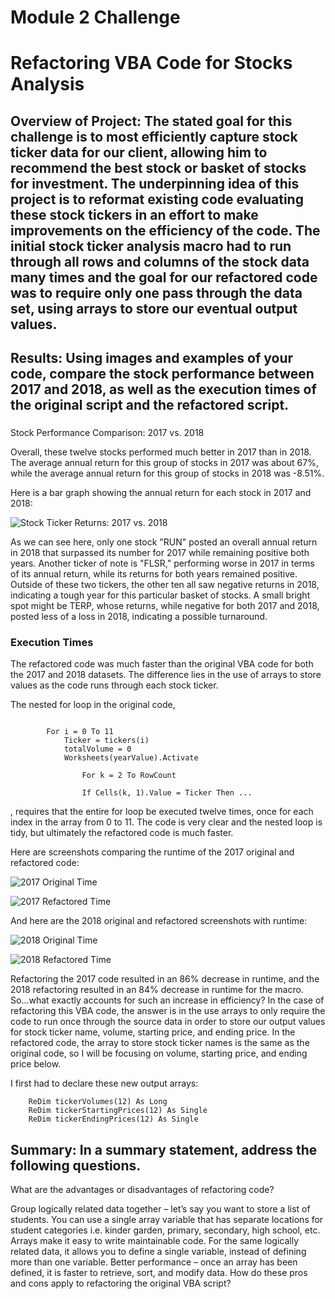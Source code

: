 # Module 2 Challenge
# Refactoring VBA Code for Stocks Analysis

## Overview of Project: The stated goal for this challenge is to most efficiently capture stock ticker data for our client, allowing him to recommend the best stock or basket of stocks for investment. The underpinning idea of this project is to reformat existing code evaluating these stock tickers in an effort to make improvements on the efficiency of the code. The initial stock ticker analysis macro had to run through all rows and columns of the stock data many times and the goal for our refactored code was to require only one pass through the data set, using arrays to store our eventual output values. 

 

## Results: Using images and examples of your code, compare the stock performance between 2017 and 2018, as well as the execution times of the original script and the refactored script.

### 
Stock Performance Comparison: 2017 vs. 2018

Overall, these twelve stocks performed much better in 2017 than in 2018. The average annual return for this group of stocks in 2017 was about 67%, while the average annual return for this group of stocks in 2018 was -8.51%. 

Here is a bar graph showing the annual return for each stock in 2017 and 2018: 

![Stock Ticker Returns: 2017 vs. 2018](https://github.com/Tozerh/stocks-analysis/blob/main/17%20vs%2018%20Comparison.PNG)

As we can see here, only one stock "RUN" posted an overall annual return in 2018 that surpassed its number for 2017 while remaining positive both years. Another ticker of note is "FLSR," performing worse in 2017 in terms of its annual return, while its returns for both years remained positive. Outside of these two tickers, the other ten all saw negative returns in 2018, indicating a tough year for this particular basket of stocks. A small bright spot might be TERP, whose returns, while negative for both 2017 and 2018, posted less of a loss in 2018, indicating a possible turnaround. 
 
### Execution Times

The refactored code was much faster than the original VBA code for both the 2017 and 2018 datasets. The difference lies in the use of arrays to store values as the code runs through each stock ticker. 

The nested for loop in the original code,
```VBA

        For i = 0 To 11
            Ticker = tickers(i)
            totalVolume = 0
            Worksheets(yearValue).Activate
          
                For k = 2 To RowCount
            
                If Cells(k, 1).Value = Ticker Then ...

```

, requires that the entire for loop be executed twelve times, once for each index in the array from 0 to 11. The code is very clear and the nested loop is tidy, but ultimately the refactored code is much faster. 

Here are screenshots comparing the runtime of the 2017 original and refactored code:

![2017 Original Time](https://github.com/Tozerh/stocks-analysis/blob/main/Resources/Module%202.5.3%20-%20Original%20time%20for%202017%20Analysis.PNG)

![2017 Refactored Time](https://github.com/Tozerh/stocks-analysis/blob/main/Resources/VBA_Challenge_2017.PNG)
  

And here are the 2018 original and refactored screenshots with runtime: 

![2018 Original Time](https://github.com/Tozerh/stocks-analysis/blob/main/Resources/Module%202.5.3%20-%20Original%20time%20for%202018%20Analysis.PNG)

![2018 Refactored Time](https://github.com/Tozerh/stocks-analysis/blob/main/Resources/VBA_Challenge_2018.PNG)

Refactoring the 2017 code resulted in an 86% decrease in runtime, and the 2018 refactoring resulted in an 84% decrease in runtime for the macro. So...what exactly accounts for such an increase in efficiency? In the case of refactoring this VBA code, the answer is in the use arrays to only require the code to run once through the source data in order to store our output values for stock ticker name, volume, starting price, and ending price. In the refactored code, the array to store stock ticker names is the same as the original code, so I will be focusing on volume, starting price, and ending price below. 

I first had to declare these new output arrays: 

```VBA
    ReDim tickerVolumes(12) As Long
    ReDim tickerStartingPrices(12) As Single
    ReDim tickerEndingPrices(12) As Single

```

## Summary: In a summary statement, address the following questions.
What are the advantages or disadvantages of refactoring code?

Group logically related data together – let’s say you want to store a list of students. You can use a single array variable that has separate locations for student categories i.e. kinder garden, primary, secondary, high school, etc.
Arrays make it easy to write maintainable code. For the same logically related data, it allows you to define a single variable, instead of defining more than one variable.
Better performance – once an array has been defined, it is faster to retrieve, sort, and modify data.
How do these pros and cons apply to refactoring the original VBA script?
